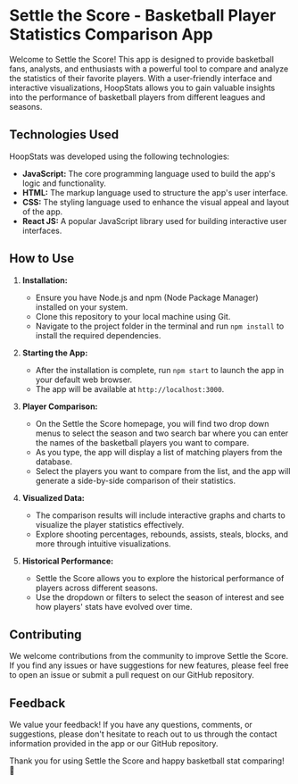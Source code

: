 # Settle the Score - Basketball Player Statistics Comparison App

Welcome to Settle the Score! This app is designed to provide basketball fans, analysts, and enthusiasts with a powerful tool to compare and analyze the statistics of their favorite players. With a user-friendly interface and interactive visualizations, HoopStats allows you to gain valuable insights into the performance of basketball players from different leagues and seasons.

## Technologies Used

HoopStats was developed using the following technologies:

- **JavaScript:** The core programming language used to build the app's logic and functionality.
- **HTML:** The markup language used to structure the app's user interface.
- **CSS:** The styling language used to enhance the visual appeal and layout of the app.
- **React JS:** A popular JavaScript library used for building interactive user interfaces.

## How to Use

1. **Installation:**
   - Ensure you have Node.js and npm (Node Package Manager) installed on your system.
   - Clone this repository to your local machine using Git.
   - Navigate to the project folder in the terminal and run `npm install` to install the required dependencies.

2. **Starting the App:**
   - After the installation is complete, run `npm start` to launch the app in your default web browser.
   - The app will be available at `http://localhost:3000`.

3. **Player Comparison:**
   - On the Settle the Score homepage, you will find two drop down menus to select the season and two search bar where you can enter the names of the basketball players you want to compare.
   - As you type, the app will display a list of matching players from the database.
   - Select the players you want to compare from the list, and the app will generate a side-by-side comparison of their statistics.

4. **Visualized Data:**
   - The comparison results will include interactive graphs and charts to visualize the player statistics effectively.
   - Explore shooting percentages, rebounds, assists, steals, blocks, and more through intuitive visualizations.

5. **Historical Performance:**
   - Settle the Score allows you to explore the historical performance of players across different seasons.
   - Use the dropdown or filters to select the season of interest and see how players' stats have evolved over time.

## Contributing

We welcome contributions from the community to improve Settle the Score. If you find any issues or have suggestions for new features, please feel free to open an issue or submit a pull request on our GitHub repository.

## Feedback

We value your feedback! If you have any questions, comments, or suggestions, please don't hesitate to reach out to us through the contact information provided in the app or our GitHub repository.

Thank you for using Settle the Score and happy basketball stat comparing! 🏀
